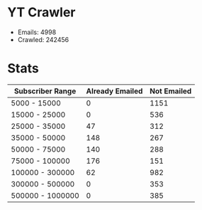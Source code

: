 # YT Crawler
- Emails: 4998
- Crawled: 242456

# Stats
| Subscriber Range  | Already Emailed | Not Emailed |
|-------|-------|-------|
| 5000 - 15000 | 0 | 1151 |
| 15000 - 25000 | 0 | 536 |
| 25000 - 35000 | 47 | 312 |
| 35000 - 50000 | 148 | 267 |
| 50000 - 75000 | 140 | 288 |
| 75000 - 100000 | 176 | 151 |
| 100000 - 300000 | 62 | 982 |
| 300000 - 500000 | 0 | 353 |
| 500000 - 1000000 | 0 | 385 |
